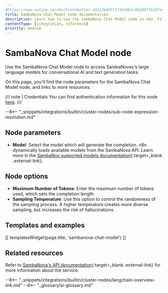 ```yaml
---
#https://www.notion.so/n8n/Frontmatter-432c2b8dff1f43d4b1c8d20075510fe4
title: SambaNova Chat Model node documentation
description: Learn how to use the SambaNova Chat Model node in n8n. Follow technical documentation to integrate SambaNova Chat Model node into your workflows.
contentType: [integration, reference]
priority: medium
---
```


# SambaNova Chat Model node

Use the SambaNova Chat Model node to access SambaNovas's large language models for conversational AI and text generation tasks.

On this page, you'll find the node parameters for the SambaNova Chat Model node, and links to more resources.

/// note | Credentials
You can find authentication information for this node [here](/integrations/builtin/credentials/sambanova.md).
///

--8<-- "_snippets/integrations/builtin/cluster-nodes/sub-node-expression-resolution.md"

## Node parameters

* **Model**: Select the model which will generate the completion. n8n dynamically loads available models from the SambaNova API. Learn more in the [SambaNov supported models documentation](https://docs.sambanova.ai/cloud/docs/get-started/supported-models){:target=_blank .external-link}.

## Node options

* **Maximum Number of Tokens**: Enter the maximum number of tokens used, which sets the completion length.
* **Sampling Temperature**: Use this option to control the randomness of the sampling process. A higher temperature creates more diverse sampling, but increases the risk of hallucinations.

## Templates and examples

<!-- see https://www.notion.so/n8n/Pull-in-templates-for-the-integrations-pages-37c716837b804d30a33b47475f6e3780 -->
[[ templatesWidget(page.title, 'sambanova-chat-model') ]]

## Related resources

Refer to [SambaNova's API documentation](https://docs.sambanova.ai/cloud/docs/get-started/quickstart){:target=_blank .external-link} for more information about the service.

--8<-- "_snippets/integrations/builtin/cluster-nodes/langchain-overview-link.md"
--8<-- "_glossary/ai-glossary.md"
